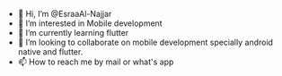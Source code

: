 - 👋 Hi, I’m @EsraaAl-Najjar
- 👀 I’m interested in Mobile development
- 🌱 I’m currently learning flutter 
- 💞️ I’m looking to collaborate on mobile development 
     specially android native and flutter. 
- 📫 How to reach me by mail or what's app 

<!---
EsraaAl-Najjar/EsraaAl-Najjar is a ✨ special ✨ repository because its `README.md` (this file) appears on your GitHub profile.
You can click the Preview link to take a look at your changes.
--->
